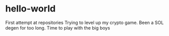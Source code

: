 # hello-world
First attempt at repositories
Trying to level up my crypto game. Been a SOL degen for too long. Time to play with the big boys
